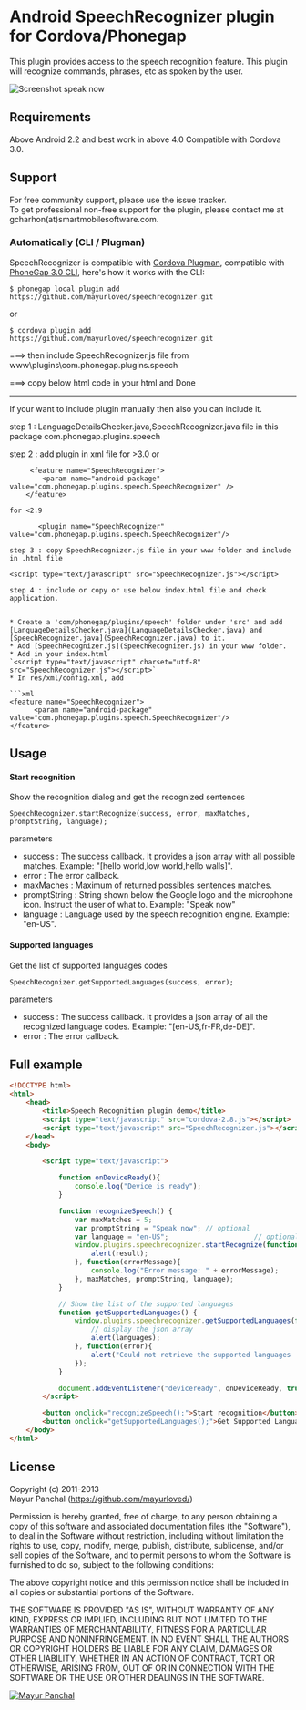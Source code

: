 Android SpeechRecognizer plugin for Cordova/Phonegap
===================================
This plugin provides access to the speech recognition feature. This plugin will recognize commands, phrases, etc as spoken by the user.

![Screenshot speak now](/screenshots/speaknow.png "Speak now")

Requirements
-------------
Above Android 2.2 and best work in above 4.0
Compatible with Cordova 3.0.

Support
---------------------
For free community support, please use the issue tracker.  
To get professional non-free support for the plugin, please contact me at gcharhon(at)smartmobilesoftware.com.



### Automatically (CLI / Plugman)
SpeechRecognizer is compatible with [Cordova Plugman](https://github.com/apache/cordova-plugman), compatible with [PhoneGap 3.0 CLI](http://docs.phonegap.com/en/3.0.0/guide_cli_index.md.html#The%20Command-line%20Interface_add_features), here's how it works with the CLI:

```
$ phonegap local plugin add https://github.com/mayurloved/speechrecognizer.git
```
or
```
$ cordova plugin add https://github.com/mayurloved/speechrecognizer.git
```

===> then include SpeechRecognizer.js file from www\plugins\com.phonegap.plugins.speech

===> copy below html code in your html and Done


----------------------------------------------- 
If your want to include plugin manually then also you can include it.

step 1 : LanguageDetailsChecker.java,SpeechRecognizer.java file in this package  com.phonegap.plugins.speech

step 2 : add plugin in xml file
for >3.0 or
```	
	 <feature name="SpeechRecognizer">
        <param name="android-package" value="com.phonegap.plugins.speech.SpeechRecognizer" />
    </feature>
```
	for <2.9 
```
	   <plugin name="SpeechRecognizer" value="com.phonegap.plugins.speech.SpeechRecognizer"/>

step 3 : copy SpeechRecognizer.js file in your www folder and include in .html file 
```
	<script type="text/javascript" src="SpeechRecognizer.js"></script>
``` 
step 4 : include or copy or use below index.html file and check application.

 	
* Create a 'com/phonegap/plugins/speech' folder under 'src' and add [LanguageDetailsChecker.java](LanguageDetailsChecker.java) and [SpeechRecognizer.java](SpeechRecognizer.java) to it.
* Add [SpeechRecognizer.js](SpeechRecognizer.js) in your www folder.  
* Add in your index.html  
`<script type="text/javascript" charset="utf-8" src="SpeechRecognizer.js"></script>`  
* In res/xml/config.xml, add 

```xml
<feature name="SpeechRecognizer">  
      <param name="android-package" value="com.phonegap.plugins.speech.SpeechRecognizer"/>  
</feature> 
```    

Usage
-------

#### Start recognition
Show the recognition dialog and get the recognized sentences

    SpeechRecognizer.startRecognize(success, error, maxMatches, promptString, language);
parameters
* success : The success callback. It provides a json array with all possible matches. Example: "[hello world,low world,hello walls]".
* error : The error callback.
* maxMaches : Maximum of returned possibles sentences matches.
* promptString : String shown below the Google logo and the microphone icon. Instruct the user of what to. Example: "Speak now"
* language : Language used by the speech recognition engine. Example: "en-US".

#### Supported languages
Get the list of supported languages codes

    SpeechRecognizer.getSupportedLanguages(success, error);
parameters
* success : The success callback. It provides a json array of all the recognized language codes. Example: "[en-US,fr-FR,de-DE]".
* error : The error callback.

Full example
----------------
```html
<!DOCTYPE html>
<html>
    <head>
        <title>Speech Recognition plugin demo</title>
        <script type="text/javascript" src="cordova-2.8.js"></script>
        <script type="text/javascript" src="SpeechRecognizer.js"></script>
    </head>
    <body>

        <script type="text/javascript">

            function onDeviceReady(){
                console.log("Device is ready");
            }

            function recognizeSpeech() {
                var maxMatches = 5;
                var promptString = "Speak now";	// optional
                var language = "en-US";						// optional
                window.plugins.speechrecognizer.startRecognize(function(result){
                    alert(result);
                }, function(errorMessage){
                    console.log("Error message: " + errorMessage);
                }, maxMatches, promptString, language);
            }

            // Show the list of the supported languages
            function getSupportedLanguages() {
                window.plugins.speechrecognizer.getSupportedLanguages(function(languages){
                    // display the json array
                    alert(languages);
                }, function(error){
                    alert("Could not retrieve the supported languages : " + error);
                });
            }

            document.addEventListener("deviceready", onDeviceReady, true);
        </script>

        <button onclick="recognizeSpeech();">Start recognition</button>
        <button onclick="getSupportedLanguages();">Get Supported Languages</button>
    </body>
</html>
```

License
----------------

Copyright (c) 2011-2013  
Mayur Panchal (https://github.com/mayurloved/)  

Permission is hereby granted, free of charge, to any person obtaining a copy of this software and associated documentation files (the "Software"), to deal in the Software without restriction, including without limitation the rights to use, copy, modify, merge, publish, distribute, sublicense, and/or sell copies of the Software, and to permit persons to whom the Software is furnished to do so, subject to the following conditions:

The above copyright notice and this permission notice shall be included in all copies or substantial portions of the Software.

THE SOFTWARE IS PROVIDED "AS IS", WITHOUT WARRANTY OF ANY KIND, EXPRESS OR IMPLIED, INCLUDING BUT NOT LIMITED TO THE WARRANTIES OF MERCHANTABILITY, FITNESS FOR A PARTICULAR PURPOSE AND NONINFRINGEMENT. IN NO EVENT SHALL THE AUTHORS OR COPYRIGHT HOLDERS BE LIABLE FOR ANY CLAIM, DAMAGES OR OTHER LIABILITY, WHETHER IN AN ACTION OF CONTRACT, TORT OR OTHERWISE, ARISING FROM, OUT OF OR IN CONNECTION WITH THE SOFTWARE OR THE USE OR OTHER DEALINGS IN THE SOFTWARE.

[![Mayur Panchal](http://excellentwebworld.com/wp-content/uploads/2013/07/logo.png)](http://www.excellentwebworld.com/ "Blogging")
